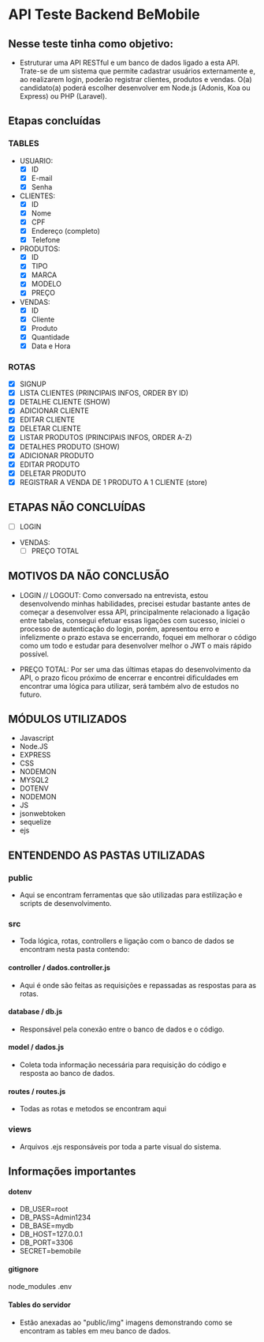 # API Teste Backend BeMobile

## Nesse teste tinha como objetivo:

* Estruturar uma API RESTful e um banco de dados ligado a esta API. Trate-se de um sistema que permite cadastrar usuários externamente e, ao realizarem login, poderão registrar clientes, produtos e vendas. O(a) candidato(a) poderá escolher desenvolver em Node.js (Adonis, Koa ou Express) ou PHP (Laravel).

## Etapas concluídas

### TABLES

- USUARIO:
    - [x]  ID
    - [x]  E-mail
    - [x]  Senha

- CLIENTES:
    - [x]  ID
    - [x]  Nome
    - [x]  CPF
    - [x]  Endereço (completo)
    - [x]  Telefone
- PRODUTOS:
    - [x]  ID
    - [x]  TIPO
    - [x]  MARCA
    - [x]  MODELO
    - [x]  PREÇO
- VENDAS:
    - [x]  ID
    - [x]  Cliente
    - [x]  Produto
    - [x]  Quantidade
    - [x]  Data e Hora

### ROTAS

- [x]  SIGNUP
- [x]  LISTA CLIENTES (PRINCIPAIS INFOS, ORDER BY ID)
- [x]  DETALHE CLIENTE (SHOW)
- [x]  ADICIONAR CLIENTE
- [x]  EDITAR CLIENTE
- [x]  DELETAR CLIENTE
- [x]  LISTAR PRODUTOS (PRINCIPAIS INFOS, ORDER A-Z)
- [x]  DETALHES PRODUTO (SHOW)
- [x]  ADICIONAR PRODUTO
- [x]  EDITAR PRODUTO
- [x]  DELETAR PRODUTO
- [x]  REGISTRAR A VENDA DE 1 PRODUTO A 1 CLIENTE (store)

## ETAPAS NÃO CONCLUÍDAS 

- [ ]  LOGIN

- VENDAS:
    - [ ]  PREÇO TOTAL

## MOTIVOS DA NÃO CONCLUSÃO

- LOGIN // LOGOUT: Como conversado na entrevista, estou desenvolvendo minhas habilidades, precisei estudar bastante antes de começar a desenvolver essa API, principalmente relacionado a ligação entre tabelas, consegui efetuar essas ligações com sucesso, iniciei o processo de autenticação do login, porém, apresentou erro e infelizmente o prazo estava se encerrando, foquei em melhorar o código como um todo e estudar para desenvolver melhor o JWT o mais rápido possível.

- PREÇO TOTAL: Por ser uma das últimas etapas do desenvolvimento da API, o prazo ficou próximo de encerrar e encontrei dificuldades em encontrar uma lógica para utilizar, será também alvo de estudos no futuro.

## MÓDULOS UTILIZADOS

- Javascript
- Node.JS
- EXPRESS
- CSS
- NODEMON
- MYSQL2
- DOTENV
- NODEMON
- JS
- jsonwebtoken
- sequelize
- ejs

## ENTENDENDO AS PASTAS UTILIZADAS

### public

- Aqui se encontram ferramentas que são utilizadas para estilização e scripts de desenvolvimento.

### src

- Toda lógica, rotas, controllers e ligação com o banco de dados se encontram nesta pasta contendo:

#### controller / dados.controller.js

- Aqui é onde são feitas as requisições e repassadas as respostas para as rotas.

#### database / db.js

- Responsável pela conexão entre o banco de dados e o código.

#### model / dados.js

- Coleta toda informação necessária para requisição do código e resposta ao banco de dados.

#### routes / routes.js

- Todas as rotas e metodos se encontram aqui

### views

- Arquivos .ejs responsáveis por toda a parte visual do sistema.

## Informações importantes

#### dotenv

- DB_USER=root
- DB_PASS=Admin1234
- DB_BASE=mydb
- DB_HOST=127.0.0.1
- DB_PORT=3306
- SECRET=bemobile

#### gitignore

node_modules
.env

#### Tables do servidor

- Estão anexadas ao "public/img" imagens demonstrando como se encontram as tables em meu banco de dados.


